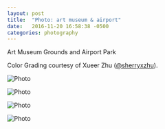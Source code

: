 ```yaml
---
layout: post
title:  "Photo: art museum & airport"
date:   2016-11-20 16:58:38 -0500
categories: photography
---
```

Art Museum Grounds and Airport Park

Color Grading courtesy of Xueer Zhu ([@sherryxzhu][xueer]). 


![Photo]({{site.url}}/assets/img/11-20-2016/IMG_6094.JPG)

![Photo]({{site.url}}/assets/img/11-20-2016/IMG_6097.JPG)

![Photo]({{site.url}}/assets/img/11-20-2016/IMG_6128.JPG)

![Photo]({{site.url}}/assets/img/11-20-2016/IMG_6113.JPG)


[xueer]: https://github.com/sherryxzhu




